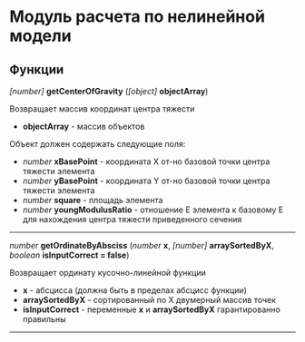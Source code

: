 # Модуль расчета по нелинейной модели
## Функции
*[number]* __getCenterOfGravity__ (*[object]* __objectArray__)

Возвращает массив координат центра тяжести
* __objectArray__ - массив объектов

Объект должен содержать следующие поля:
* *number* __xBasePoint__ - координата Х от-но базовой точки центра тяжести элемента
* *number* __yBasePoint__ - координата Y от-но базовой точки центра тяжести элемента
* *number* __square__ - площадь элемента
* *number* __youngModulusRatio__ - отношение Е элемента к базовому Е для нахождения центра тяжести приведенного сечения
---
*number* __getOrdinateByAbsciss__ (*number* __x__, *[number]* __arraySortedByX__, *boolean* __isInputCorrect = false__)

Возвращает ординату кусочно-линейной функции
* __x__ - абсцисса (должна быть в пределах абсцисс функции)
* __arraySortedByX__ - сортированный по X двумерный массив точек
* __isInputCorrect__ - переменные __x__ и __arraySortedByX__ гарантированно правильны
---